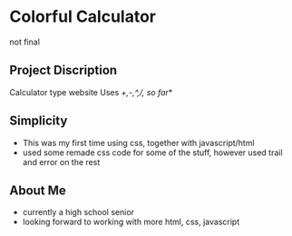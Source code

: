 # Colorful Calculator
not final
## Project Discription
Calculator type website
Uses **+,-,^,/,* so far**

## Simplicity
- This was my first time using css, together with javascript/html
- used some remade css code for some of the stuff, however used trail and error on the rest


## About Me
- currently a high school senior
- looking forward to working with more html, css, javascript